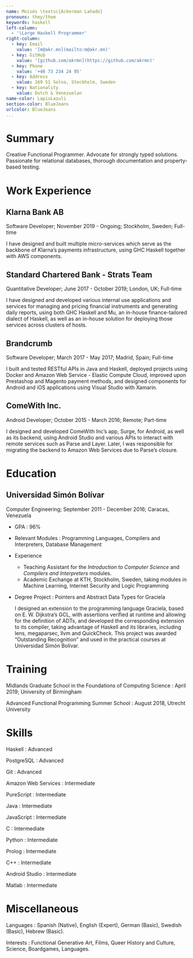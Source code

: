 ```yaml
---
name: Moisés \textsc{Ackerman Lañado}
pronouns: they/them
keywords: haskell
left-column:
  - '\Large Haskell Programmer'
right-column:
  - key: Email
    value: '[m@akr.mn](mailto:m@akr.mn)'
  - key: GitHub
    value: '[github.com/akrmn](https://github.com/akrmn)'
  - key: Phone
    value: '+46 73 234 24 95'
  - key: Address
    value: 169 51 Solna, Stockholm, Sweden
  - key: Nationality
    value: Dutch & Venezuelan
name-color: LapisLazuli
section-color: BlueJeans
urlcolor: BlueJeans
...
```


# Summary

Creative Functional Programmer. Advocate for strongly typed solutions.
Passionate for relational databases, thorough documentation and
property-based testing.

# Work Experience

## Klarna Bank AB

Software Developer; November 2019 - Ongoing; Stockholm, Sweden; Full-time

I have designed and built multiple micro-services which serve as the backbone of Klarna’s payments infrastructure, using GHC Haskell together with AWS components.

## Standard Chartered Bank - Strats Team

Quantitative Developer; June 2017 - October 2019; London, UK; Full-time

I have designed and developed various internal use applications and services for managing and pricing financial instruments and generating daily reports, using both GHC Haskell and Mu, an in-house finance-tailored dialect of Haskell, as well as an in-house solution for deploying those services across clusters of hosts.

## Brandcrumb

Software Developer; March 2017 - May 2017; Madrid, Spain; Full-time

I built and tested RESTful APIs in Java and Haskell, deployed projects using Docker and Amazon Web Service - Elastic Compute Cloud, improved upon Prestashop and Magento payment methods, and designed components for Android and iOS applications using Visual Studio with Xamarin.


## ComeWith Inc.

Android Developer; October 2015 - March 2016; Remote; Part-time

I designed and developed ComeWith Inc’s app, Surge, for Android, as well as its backend, using Android Studio and various APIs to interact with remote services such as Parse and Layer. Later, I was responsible for migrating the backend to Amazon Web Services due to Parse’s closure.


# Education

## Universidad Simón Bolívar

Computer Engineering; September 2011 - December 2016; Caracas, Venezuela

-   GPA
    :   96%

-   Relevant Modules
    :   Programming Languages, Compilers and Interpreters, Database Management

-   Experience
    -   Teaching Assistant for the _Introduction to Computer Science_ and
      _Compilers and Interpreters_ modules.
    -   Academic Exchange at KTH, Stockholm, Sweden, taking modules in Machine Learning, Internet Security and Logic Programming

-   Degree Project
     : Pointers and Abstract Data Types for Graciela

     I designed an extension to the programming language Graciela, based on E. W. Dijkstra’s GCL, with assertions verified at runtime and allowing for the definition of ADTs, and developed the corresponding extension to its compiler, taking advantage of Haskell and its libraries, including lens, megaparsec, llvm and QuickCheck. This project was awarded “Outstanding Recognition”  and used in the practical courses at Universidad Simón Bolívar.

# Training

Midlands Graduate School in the Foundations of Computing Science
: April 2019; University of Birmingham

Advanced Functional Programming Summer School
: August 2018, Utrecht University

# Skills
Haskell
: Advanced

PostgreSQL
: Advanced

Git
: Advanced

Amazon Web Services
: Intermediate

PureScript
: Intermediate

Java
: Intermediate

JavaScript
: Intermediate

C
: Intermediate

Python
: Intermediate

Prolog
: Intermediate

C++
: Intermediate

Android Studio
: Intermediate

Matlab
: Intermediate

# Miscellaneous

Languages
: Spanish (Native), English (Expert), German (Basic), Swedish (Basic), Hebrew (Basic).

Interests
: Functional Generative Art, Films, Queer History and Culture, Science, Boardgames, Languages.
